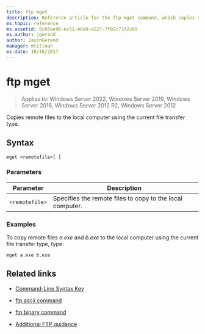 ```yaml
---
title: ftp mget
description: Reference article for the ftp mget command, which copies remote files to the local computer using the current file transfer type.
ms.topic: reference
ms.assetid: 6c85ae96-ec51-48a9-a227-7f02c7332c69
ms.author: jgerend
author: JasonGerend
manager: mtillman
ms.date: 10/16/2017
---
```


# ftp mget

>Applies to: Windows Server 2022, Windows Server 2019, Windows Server 2016, Windows Server 2012 R2, Windows Server 2012

Copies remote files to the local computer using the current file transfer type.

## Syntax

```
mget <remotefile>[ ]
```

### Parameters

| Parameter | Description |
| --------- | ----------- |
| `<remotefile>` | Specifies the remote files to copy to the local computer. |

### Examples

To copy remote files *a.exe* and *b.exe* to the local computer using the current file transfer type, type:

```
mget a.exe b.exe
```

## Related links

- [Command-Line Syntax Key](command-line-syntax-key.md)

- [ftp ascii command](ftp-ascii.md)

- [ftp binary command](ftp-binary.md)

- [Additional FTP guidance](/previous-versions/orphan-topics/ws.10/cc756013(v=ws.10))
